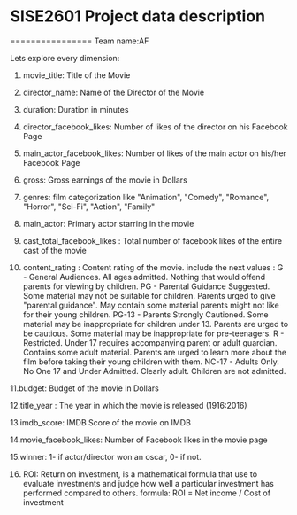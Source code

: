 # SISE2601 Project data description
================
Team name:AF

Lets explore every dimension:

1. movie_title: Title of the Movie  

2. director_name: Name of the Director of the Movie

3. duration: Duration in minutes

4. director_facebook_likes: Number of likes of the director on his Facebook Page 

5. main_actor_facebook_likes: Number of likes of the main actor on his/her Facebook Page

6. gross: Gross earnings of the movie in Dollars

7. genres: film categorization like "Animation", "Comedy", "Romance", "Horror", "Sci-Fi", "Action", "Family"

8. main_actor: Primary actor starring in the movie

9. cast_total_facebook_likes : Total number of facebook likes of the entire cast of the movie

10. content_rating : Content rating of the movie. include the next values :
G - General Audiences. All ages admitted. Nothing that would offend parents for viewing by children.
PG - Parental Guidance Suggested. Some material may not be suitable for children. Parents urged to give "parental guidance". May contain some material parents might not like for their young children.
PG-13 - Parents Strongly Cautioned. Some material may be inappropriate for children under 13. Parents are urged to be cautious. Some material may be inappropriate for pre-teenagers.
R - Restricted. Under 17 requires accompanying parent or adult guardian. Contains some adult material. Parents are urged to learn more about the film before taking their young children with them.
NC-17 - Adults Only. No One 17 and Under Admitted. Clearly adult. Children are not admitted.

11.budget: Budget of the movie in Dollars

12.title_year : The year in which the movie is released (1916:2016)

13.imdb_score: IMDB Score of the movie on IMDB

14.movie_facebook_likes: Number of Facebook likes in the movie page

15.winner: 1- if actor/director won an oscar, 0- if not.

16. ROI: Return on investment, is a mathematical formula that use to evaluate investments and judge how well a particular investment has performed compared to others.
formula: ROI = Net income / Cost of investment                      